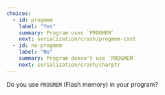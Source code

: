 ```yaml
---
choices:
  - id: progmem
    label: "Yes"
    summary: Program uses `PROGMEM`
    next: serialization/crash/progmem-cast
  - id: no-progmem
    label: "No"
    summary: Program doesn't use `PROGMEM`
    next: serialization/crash/charptr
---
```


Do you use `PROGMEM` (Flash memory) in your program?